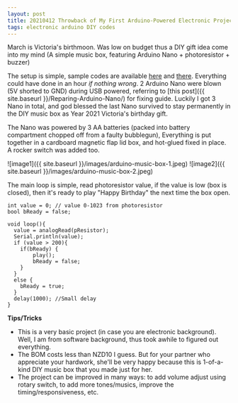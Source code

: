 ```yaml
---
layout: post
title: 20210412 Throwback of My First Arduino-Powered Electronic Project
tags: electronic arduino DIY codes
---
```


March is Victoria's birthmoon. Was low on budget thus a DIY gift idea come into my mind (A simple music box, featuring Arduino Nano + photoresistor + buzzer)

The setup is simple, sample codes are available [here](https://www.instructables.com/How-to-use-a-photoresistor-or-photocell-Arduino-Tu/) and [there](https://github.com/robsoncouto/arduino-songs). Everything could have done in an hour *if nothing wrong*. 2 Arduino Nano were blown (5V shorted to GND) during USB powered, referring to [this post]({{ site.baseurl }}/Reparing-Arduino-Nano/) for fixing guide. Luckily I got 3 Nano in total, and god blessed the last Nano survived to stay permanently in the DIY music box as Year 2021 Victoria's birthday gift. 

The Nano was powered by 3 AA batteries (packed into battery compartment chopped off from a faulty bubblegun), Everything is put together in a cardboard magnetic flap lid box, and hot-glued fixed in place. A rocker switch was added too.

![image1]({{ site.baseurl }}/images/arduino-music-box-1.jpeg)
![image2]({{ site.baseurl }}/images/arduino-music-box-2.jpeg)

The main loop is simple, read photoresistor value, if the value is low (box is closed), then it's ready to play "Happy Birthday" the next time the box open.
```
int value = 0; // value 0-1023 from photoresistor
bool bReady = false;

void loop(){
  value = analogRead(pResistor);
  Serial.println(value);
  if (value > 200){
    if(bReady) {
  		play();
  		bReady = false;
  	}
  }
  else {
  	bReady = true;
  }
  delay(1000); //Small delay
}
```

**Tips/Tricks**
- This is a very basic project (in case you are electronic background). Well, I am from software background, thus took awhile to figured out everything.
- The BOM costs less than NZD10 I guess. But for your partner who appreciate your hardwork, she'll be very happy because this is 1-of-a-kind DIY music box that you made just for her.
- The project can be improved in many ways: to add volume adjust using rotary switch, to add more tones/musics, improve the timing/responsiveness, etc.